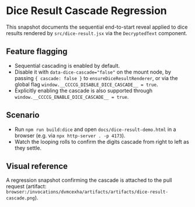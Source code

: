 # Dice Result Cascade Regression

This snapshot documents the sequential end-to-start reveal applied to dice
results rendered by `src/dice-result.jsx` via the `DecryptedText` component.

## Feature flagging

- Sequential cascading is enabled by default.
- Disable it with `data-dice-cascade="false"` on the mount node, by passing
  `{ cascade: false }` to `ensureDiceResultRenderer`, or via the global flag
  `window.__CCCCG_DISABLE_DICE_CASCADE__ = true`.
- Explicitly enabling the cascade is also supported through
  `window.__CCCCG_ENABLE_DICE_CASCADE__ = true`.

## Scenario

- Run `npm run build:dice` and open `docs/dice-result-demo.html` in a browser
  (e.g. via `npx http-server . -p 4173`).
- Watch the looping rolls to confirm the digits cascade from right to left as
  they settle.

## Visual reference

A regression snapshot confirming the cascade is attached to the pull request
(artifact: `browser:/invocations/dvmcexha/artifacts/artifacts/dice-result-cascade.png`).

